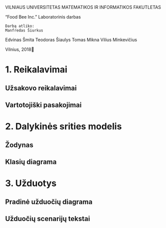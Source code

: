 VILNIAUS UNIVERSITETAS 
MATEMATIKOS IR INFORMATIKOS FAKUTLETAS

 “Food Bee Inc.”
Laboratorinis darbas

	Darbą atliko:
	Manfredas Šiurkus
  Edvinas Šmita
  Teodoras Šiaulys
  Tomas Mikna
  Vilius Minkevičius
	

Vilnius, 2018

# 1. Reikalavimai

## Užsakovo reikalavimai

## Vartotojiški pasakojimai

# 2. Dalykinės srities modelis

## Žodynas

## Klasių diagrama

# 3. Užduotys

## Pradinė užduočių diagrama

## Užduočių scenarijų tekstai


